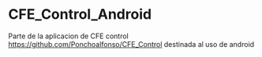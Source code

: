 # CFE_Control_Android
Parte de la aplicacion de CFE control https://github.com/Ponchoalfonso/CFE_Control destinada al uso de android

